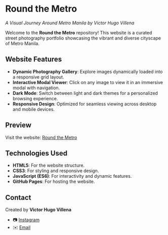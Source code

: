 # **Round the Metro**  
_A Visual Journey Around Metro Manila by Victor Hugo Villena_  

Welcome to the **Round the Metro** repository! This website is a curated street photography portfolio showcasing the vibrant and diverse cityscape of Metro Manila.  

## **Website Features**  
- **Dynamic Photography Gallery**: Explore images dynamically loaded into a responsive grid layout.  
- **Interactive Modal Viewer**: Click on any image to view it in an immersive modal with navigation.  
- **Dark Mode**: Switch between light and dark themes for a personalized browsing experience.  
- **Responsive Design**: Optimized for seamless viewing across desktop and mobile devices.  

## **Preview**  
Visit the website: [Round the Metro](https://vjvillena.github.io/roundthemetro/)  

## **Technologies Used**  
- **HTML5**: For the website structure.  
- **CSS3**: For styling and responsive design.  
- **JavaScript (ES6)**: For interactivity and dynamic features.  
- **GitHub Pages**: For hosting the website.  

## **Contact**  
Created by **Victor Hugo Villena**  
- 📷 [Instagram](https://www.instagram.com/victorjacobvillena)  
- ✉️ [Email](mailto:victorjacobhvillena@gmail.com)
